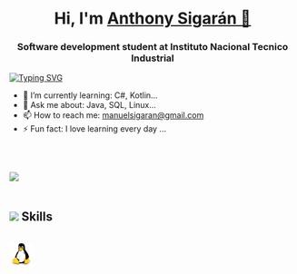 <div>
<h1 align="center">Hi, I'm <a href="">Anthony Sigarán 👋</a></h1>
</div>

<div>
  <h3 align="center" class="heading element" dir="auto">Software development student at Instituto Nacional Tecnico Industrial</h3>
</div>

[![Typing SVG](https://readme-typing-svg.demolab.com?font=Fira+Code&weight=500&pause=1000&center=cierto&vCenter=cierto&repeat=cierto&random=falso&width=447&height=54&lines=Si+puedes+imaginarlo%2C+puedes+programar;Love+to+learn+new+stuffs...+%3C3;Everything+is+possible+with+code;AD+ASTRA)](https://git.io/typing-svg)


*  🌱 I’m currently learning: C#, Kotlin...
*  💬 Ask me about: Java, SQL, Linux...
*  📫 How to reach me: manuelsigaran@gmail.com
*  ⚡ Fun fact: I love learning every day ...


<br><br>

<img src="https://user-images.githubusercontent.com/73097560/115834477-dbab4500-a447-11eb-908a-139a6edaec5c.gif"><br><br>

## <img src="https://media2.giphy.com/media/QssGEmpkyEOhBCb7e1/giphy.gif?cid=ecf05e47a0n3gi1bfqntqmob8g9aid1oyj2wr3ds3mg700bl&rid=giphy.gif" width ="25"><b> Skills</b>
<br>

<img src="https://raw.githubusercontent.com/devicons/devicon/master/icons/linux/linux-original.svg" alt="linux" width="40" height="40" style="max-width: 100%;">
